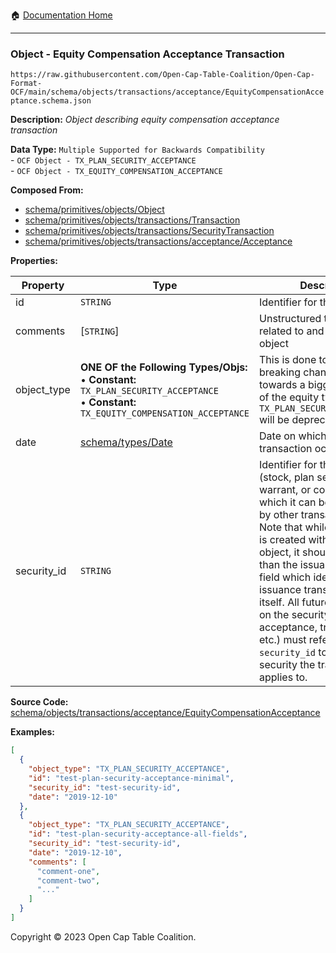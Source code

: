 :house: [Documentation Home](../../../../../README.md)

---

### Object - Equity Compensation Acceptance Transaction

`https://raw.githubusercontent.com/Open-Cap-Table-Coalition/Open-Cap-Format-OCF/main/schema/objects/transactions/acceptance/EquityCompensationAcceptance.schema.json`

**Description:** _Object describing equity compensation acceptance transaction_

**Data Type:** `Multiple Supported for Backwards Compatibility`</br>- `OCF Object - TX_PLAN_SECURITY_ACCEPTANCE`</br>- `OCF Object - TX_EQUITY_COMPENSATION_ACCEPTANCE`

**Composed From:**

- [schema/primitives/objects/Object](../../../primitives/objects/Object.md)
- [schema/primitives/objects/transactions/Transaction](../../../primitives/objects/transactions/Transaction.md)
- [schema/primitives/objects/transactions/SecurityTransaction](../../../primitives/objects/transactions/SecurityTransaction.md)
- [schema/primitives/objects/transactions/acceptance/Acceptance](../../../primitives/objects/transactions/acceptance/Acceptance.md)

**Properties:**

| Property    | Type                                                                                                                                                     | Description                                                                                                                                                                                                                                                                                                                                                                                                                                                                                                 | Required   |
| ----------- | -------------------------------------------------------------------------------------------------------------------------------------------------------- | ----------------------------------------------------------------------------------------------------------------------------------------------------------------------------------------------------------------------------------------------------------------------------------------------------------------------------------------------------------------------------------------------------------------------------------------------------------------------------------------------------------- | ---------- |
| id          | `STRING`                                                                                                                                                 | Identifier for the object                                                                                                                                                                                                                                                                                                                                                                                                                                                                                   | `REQUIRED` |
| comments    | [`STRING`]                                                                                                                                               | Unstructured text comments related to and stored for the object                                                                                                                                                                                                                                                                                                                                                                                                                                             | -          |
| object_type | **ONE OF the Following Types/Objs:**</br>&bull; **Constant:** `TX_PLAN_SECURITY_ACCEPTANCE`</br>&bull; **Constant:** `TX_EQUITY_COMPENSATION_ACCEPTANCE` | This is done to avoid a breaking change as we work towards a bigger restructure of the equity types in v2.0.0. `TX_PLAN_SECURITY_ACCEPTANCE` will be deprecated in v2.0.0                                                                                                                                                                                                                                                                                                                                   | `REQUIRED` |
| date        | [schema/types/Date](../../../types/Date.md)                                                                                                              | Date on which the transaction occurred                                                                                                                                                                                                                                                                                                                                                                                                                                                                      | `REQUIRED` |
| security_id | `STRING`                                                                                                                                                 | Identifier for the security (stock, plan security, warrant, or convertible) by which it can be referenced by other transaction objects. Note that while this identifier is created with an issuance object, it should be different than the issuance object's `id` field which identifies the issuance transaction object itself. All future transactions on the security (e.g. acceptance, transfer, cancel, etc.) must reference this `security_id` to qualify which security the transaction applies to. | `REQUIRED` |

**Source Code:** [schema/objects/transactions/acceptance/EquityCompensationAcceptance](../../../../../../schema/objects/transactions/acceptance/EquityCompensationAcceptance.schema.json)

**Examples:**

```json
[
  {
    "object_type": "TX_PLAN_SECURITY_ACCEPTANCE",
    "id": "test-plan-security-acceptance-minimal",
    "security_id": "test-security-id",
    "date": "2019-12-10"
  },
  {
    "object_type": "TX_PLAN_SECURITY_ACCEPTANCE",
    "id": "test-plan-security-acceptance-all-fields",
    "security_id": "test-security-id",
    "date": "2019-12-10",
    "comments": [
      "comment-one",
      "comment-two",
      "..."
    ]
  }
]
```

Copyright © 2023 Open Cap Table Coalition.
